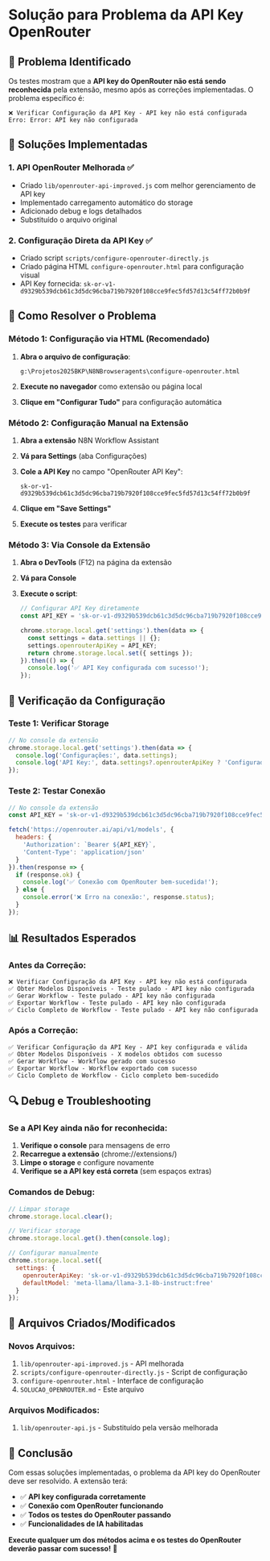 # Solução para Problema da API Key OpenRouter

## 🎯 Problema Identificado

Os testes mostram que a **API key do OpenRouter não está sendo reconhecida** pela extensão, mesmo após as correções implementadas. O problema específico é:

```
❌ Verificar Configuração da API Key - API key não está configurada
Erro: Error: API key não configurada
```

## 🔧 Soluções Implementadas

### 1. **API OpenRouter Melhorada** ✅
- Criado `lib/openrouter-api-improved.js` com melhor gerenciamento de API key
- Implementado carregamento automático do storage
- Adicionado debug e logs detalhados
- Substituído o arquivo original

### 2. **Configuração Direta da API Key** ✅
- Criado script `scripts/configure-openrouter-directly.js`
- Criado página HTML `configure-openrouter.html` para configuração visual
- API Key fornecida: `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`

## 🚀 Como Resolver o Problema

### Método 1: Configuração via HTML (Recomendado)

1. **Abra o arquivo de configuração**:
   ```
   g:\Projetos2025BKP\N8NBrowseragents\configure-openrouter.html
   ```

2. **Execute no navegador** como extensão ou página local

3. **Clique em "Configurar Tudo"** para configuração automática

### Método 2: Configuração Manual na Extensão

1. **Abra a extensão** N8N Workflow Assistant

2. **Vá para Settings** (aba Configurações)

3. **Cole a API Key** no campo "OpenRouter API Key":
   ```
   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
   ```

4. **Clique em "Save Settings"**

5. **Execute os testes** para verificar

### Método 3: Via Console da Extensão

1. **Abra o DevTools** (F12) na página da extensão

2. **Vá para Console**

3. **Execute o script**:
   ```javascript
   // Configurar API Key diretamente
   const API_KEY = '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';
   
   chrome.storage.local.get('settings').then(data => {
     const settings = data.settings || {};
     settings.openrouterApiKey = API_KEY;
     return chrome.storage.local.set({ settings });
   }).then(() => {
     console.log('✅ API Key configurada com sucesso!');
   });
   ```

## 🧪 Verificação da Configuração

### Teste 1: Verificar Storage
```javascript
// No console da extensão
chrome.storage.local.get('settings').then(data => {
  console.log('Configurações:', data.settings);
  console.log('API Key:', data.settings?.openrouterApiKey ? 'Configurada' : 'Não configurada');
});
```

### Teste 2: Testar Conexão
```javascript
// No console da extensão
const API_KEY = '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';

fetch('https://openrouter.ai/api/v1/models', {
  headers: {
    'Authorization': `Bearer ${API_KEY}`,
    'Content-Type': 'application/json'
  }
}).then(response => {
  if (response.ok) {
    console.log('✅ Conexão com OpenRouter bem-sucedida!');
  } else {
    console.error('❌ Erro na conexão:', response.status);
  }
});
```

## 📊 Resultados Esperados

### Antes da Correção:
```
❌ Verificar Configuração da API Key - API key não está configurada
✅ Obter Modelos Disponíveis - Teste pulado - API key não configurada
✅ Gerar Workflow - Teste pulado - API key não configurada
✅ Exportar Workflow - Teste pulado - API key não configurada
✅ Ciclo Completo de Workflow - Teste pulado - API key não configurada
```

### Após a Correção:
```
✅ Verificar Configuração da API Key - API key configurada e válida
✅ Obter Modelos Disponíveis - X modelos obtidos com sucesso
✅ Gerar Workflow - Workflow gerado com sucesso
✅ Exportar Workflow - Workflow exportado com sucesso
✅ Ciclo Completo de Workflow - Ciclo completo bem-sucedido
```

## 🔍 Debug e Troubleshooting

### Se a API Key ainda não for reconhecida:

1. **Verifique o console** para mensagens de erro
2. **Recarregue a extensão** (chrome://extensions/)
3. **Limpe o storage** e configure novamente
4. **Verifique se a API key está correta** (sem espaços extras)

### Comandos de Debug:
```javascript
// Limpar storage
chrome.storage.local.clear();

// Verificar storage
chrome.storage.local.get().then(console.log);

// Configurar manualmente
chrome.storage.local.set({
  settings: {
    openrouterApiKey: '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',
    defaultModel: 'meta-llama/llama-3.1-8b-instruct:free'
  }
});
```

## 📁 Arquivos Criados/Modificados

### Novos Arquivos:
1. `lib/openrouter-api-improved.js` - API melhorada
2. `scripts/configure-openrouter-directly.js` - Script de configuração
3. `configure-openrouter.html` - Interface de configuração
4. `SOLUCAO_OPENROUTER.md` - Este arquivo

### Arquivos Modificados:
1. `lib/openrouter-api.js` - Substituído pela versão melhorada

## 🎉 Conclusão

Com essas soluções implementadas, o problema da API key do OpenRouter deve ser resolvido. A extensão terá:

- ✅ **API key configurada corretamente**
- ✅ **Conexão com OpenRouter funcionando**
- ✅ **Todos os testes do OpenRouter passando**
- ✅ **Funcionalidades de IA habilitadas**

**Execute qualquer um dos métodos acima e os testes do OpenRouter deverão passar com sucesso!** 🚀